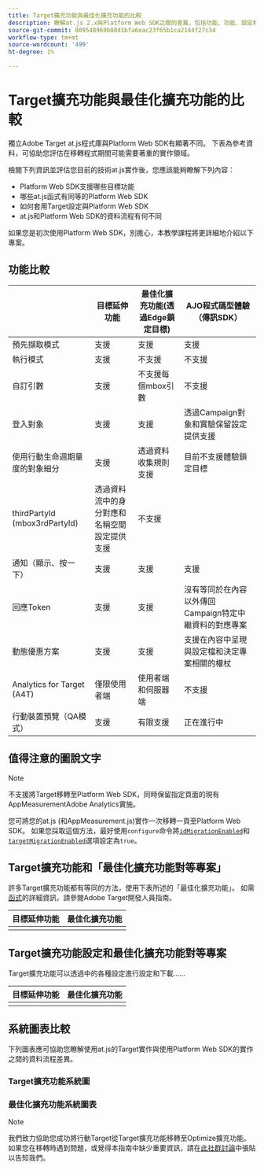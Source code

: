 ```yaml
---
title: Target擴充功能與最佳化擴充功能的比較
description: 瞭解at.js 2.x與Platform Web SDK之間的差異，包括功能、功能、設定和資料流程。
source-git-commit: 009548969b88d1bfa6eac23f65b1ca2144f27c34
workflow-type: tm+mt
source-wordcount: '499'
ht-degree: 1%

---
```


# Target擴充功能與最佳化擴充功能的比較

獨立Adobe Target at.js程式庫與Platform Web SDK有顯著不同。 下表為參考資料，可協助您評估在移轉程式期間可能需要著重的實作領域。

檢閱下列資訊並評估您目前的技術at.js實作後，您應該能夠瞭解下列內容：

- Platform Web SDK支援哪些目標功能
- 哪些at.js函式有同等的Platform Web SDK
- 如何套用Target設定與Platform Web SDK
- at.js和Platform Web SDK的資料流程有何不同

如果您是初次使用Platform Web SDK，別擔心，本教學課程將更詳細地介紹以下專案。

## 功能比較

| | 目標延伸功能 | 最佳化擴充功能(透過Edge鎖定目標) | AJO程式碼型體驗（傳訊SDK） |
|---|---|---|---|
| 預先擷取模式 | 支援 | 支援 | 支援 |
| 執行模式 | 支援 | 不支援 | 不支援 |
| 自訂引數 | 支援 | 不支援每個mbox引數 | 不支援 |
| 登入對象 | 支援 | 支援 | 透過Campaign對象和實驗保留設定提供支援 |
| 使用行動生命週期量度的對象細分 | 支援 | 透過資料收集規則支援 | 目前不支援體驗鎖定目標 |
| thirdPartyId (mbox3rdPartyId) | 透過資料流中的身分對應和名稱空間設定提供支援 | 不支援 |
| 通知（顯示、按一下） | 支援 | 支援 | 支援 |
| 回應Token | 支援 | 支援 | 沒有等同於在內容以外傳回Campaign特定中繼資料的對應專案 |
| 動態優惠方案 | 支援 | 支援 | 支援在內容中呈現與設定檔和決定專案相關的權杖 |
| Analytics for Target (A4T) | 僅限使用者端 | 使用者端和伺服器端 | 不支援 |
| 行動裝置預覽（QA模式） | 支援 | 有限支援 | 正在進行中 |



## 值得注意的圖說文字

>[!NOTE]
>
>不支援將Target移轉至Platform Web SDK，同時保留指定頁面的現有AppMeasurementAdobe Analytics實施。
>
> 您可將您的at.js (和AppMeasurement.js)實作一次移轉一頁至Platform Web SDK。 如果您採取這個方法，最好使用`configure`命令將[`idMigrationEnabled`](https://experienceleague.adobe.com/docs/experience-platform/edge/fundamentals/configuring-the-sdk.html#id-migration-enabled)和[`targetMigrationEnabled`](https://experienceleague.adobe.com/docs/experience-platform/edge/fundamentals/configuring-the-sdk.html#targetMigrationEnabled)選項設定為`true`。

## Target擴充功能和「最佳化擴充功能對等專案」

許多Target擴充功能都有等同的方法，使用下表所述的「最佳化擴充功能」。 如需[函式](https://developer.adobe.com/target/implement/client-side/atjs/atjs-functions/atjs-functions/)的詳細資訊，請參閱Adobe Target開發人員指南。

| 目標延伸功能 | 最佳化擴充功能 |
| --- | --- | 
| |  |

## Target擴充功能設定和最佳化擴充功能對等專案

Target擴充功能可以透過中的各種設定進行設定和下載……

| 目標延伸功能 | 最佳化擴充功能 |
| --- | --- | 
| |  |


## 系統圖表比較

下列圖表應可協助您瞭解使用at.js的Target實作與使用Platform Web SDK的實作之間的資料流程差異。

### Target擴充功能系統圖



### 最佳化擴充功能系統圖表




>[!NOTE]
>
>我們致力協助您成功將行動Target從Target擴充功能移轉至Optimize擴充功能。 如果您在移轉時遇到問題，或覺得本指南中缺少重要資訊，請在[此社群討論](https://experienceleaguecommunities.adobe.com/t5/adobe-experience-platform-data/tutorial-discussion-migrate-target-from-at-js-to-web-sdk/m-p/575587#M463)中張貼以告知我們。
